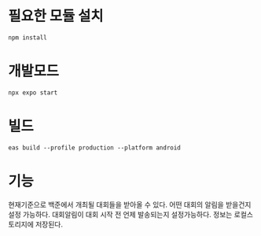 # 필요한 모듈 설치
```
npm install
```
# 개발모드
```
npx expo start
```
# 빌드
```
eas build --profile production --platform android
```
# 기능
현재기준으로 백준에서 개최될 대회들을 받아올 수 있다.
어떤 대회의 알림을 받을건지 설정 가능하다.
대회알림이 대회 시작 전 언제 발송되는지 설정가능하다.
정보는 로컬스토리지에 저장된다.
